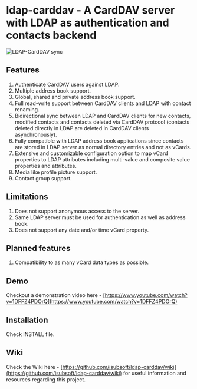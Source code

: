 # ldap-carddav - A CardDAV server with LDAP as authentication and contacts backend
![LDAP-CardDAV sync](https://github.com/user-attachments/assets/abdb4424-62d8-4166-96bd-8420e11723ea)  

## Features
1. Authenticate CardDAV users against LDAP.
2. Multiple address book support.
3. Global, shared and private address book support.
4. Full read-write support between CardDAV clients and LDAP with contact renaming.
5. Bidirectional sync between LDAP and CardDAV clients for new contacts, modified contacts and contacts deleted via CardDAV protocol (contacts deleted directly in LDAP are deleted in CardDAV clients asynchronously).
6. Fully compatible with LDAP address book applications since contacts are stored in LDAP server as normal directory entries and not as vCards.
7. Extensive and customizable configuration option to map vCard properties to LDAP attributes including multi-value and composite value properties and attributes.
8. Media like profile picture support.
9. Contact group support.

## Limitations
1. Does not support anonymous access to the server.
2. Same LDAP server must be used for authentication as well as address book.
3. Does not support any date and/or time vCard property.

## Planned features
1. Compatibility to as many vCard data types as possible.

## Demo
Checkout a demonstration video here - [https://www.youtube.com/watch?v=1DFFZ4PDOrQ](https://www.youtube.com/watch?v=1DFFZ4PDOrQ)  

## Installation
Check INSTALL file.

## Wiki
Check the Wiki here - [https://github.com/isubsoft/ldap-carddav/wiki](https://github.com/isubsoft/ldap-carddav/wiki) for useful information and resources regarding this project.